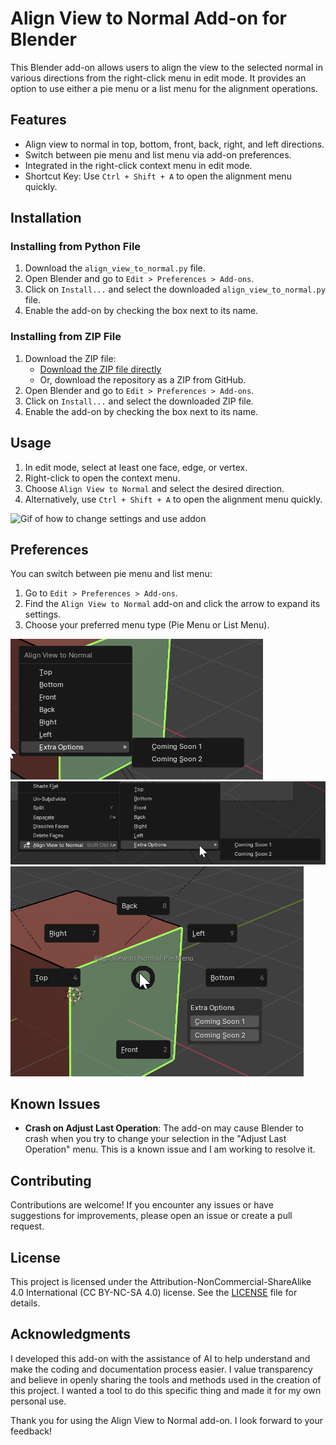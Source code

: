 # Align View to Normal Add-on for Blender

This Blender add-on allows users to align the view to the selected normal in various directions from the right-click menu in edit mode. It provides an option to use either a pie menu or a list menu for the alignment operations.

## Features

- Align view to normal in top, bottom, front, back, right, and left directions.
- Switch between pie menu and list menu via add-on preferences.
- Integrated in the right-click context menu in edit mode.
- Shortcut Key: Use `Ctrl + Shift + A` to open the alignment menu quickly.

## Installation

### Installing from Python File

1. Download the `align_view_to_normal.py` file.
2. Open Blender and go to `Edit > Preferences > Add-ons`.
3. Click on `Install...` and select the downloaded `align_view_to_normal.py` file.
4. Enable the add-on by checking the box next to its name.

### Installing from ZIP File

1. Download the ZIP file:
   - [Download the ZIP file directly](https://github.com/flyinggoatman/blender-align-view-addon/releases/tag/Alpha)
   - Or, download the repository as a ZIP from GitHub.
2. Open Blender and go to `Edit > Preferences > Add-ons`.
3. Click on `Install...` and select the downloaded ZIP file.
4. Enable the add-on by checking the box next to its name.

## Usage

1. In edit mode, select at least one face, edge, or vertex.
2. Right-click to open the context menu.
3. Choose `Align View to Normal` and select the desired direction.
4. Alternatively, use `Ctrl + Shift + A` to open the alignment menu quickly.

![Gif of how to change settings and use addon](./images/Gif%20of%20how%20to%20change%20settings%20and%20use%20addon.gif)

## Preferences

You can switch between pie menu and list menu:

1. Go to `Edit > Preferences > Add-ons`.
2. Find the `Align View to Normal` add-on and click the arrow to expand its settings.
3. Choose your preferred menu type (Pie Menu or List Menu).

![list menu preview when you control shift a](./images/list%20menu%20preview%20when%20you%20control%20shift%20a.png)
![list menu preview when you right click](./images/list%20menu%20preview%20when%20you%20right%20click.png)
![pie menu preview when you control shift a](./images/pie%20menu%20preview%20when%20you%20control%20shift%20a.png)

## Known Issues

- **Crash on Adjust Last Operation**: The add-on may cause Blender to crash when you try to change your selection in the "Adjust Last Operation" menu. This is a known issue and I am working to resolve it.

## Contributing

Contributions are welcome! If you encounter any issues or have suggestions for improvements, please open an issue or create a pull request.

## License

This project is licensed under the Attribution-NonCommercial-ShareAlike 4.0 International (CC BY-NC-SA 4.0) license. See the [LICENSE](LICENSE) file for details.

## Acknowledgments

I developed this add-on with the assistance of AI to help understand and make the coding and documentation process easier. I value transparency and believe in openly sharing the tools and methods used in the creation of this project. I wanted a tool to do this specific thing and made it for my own personal use.

Thank you for using the Align View to Normal add-on. I look forward to your feedback!
